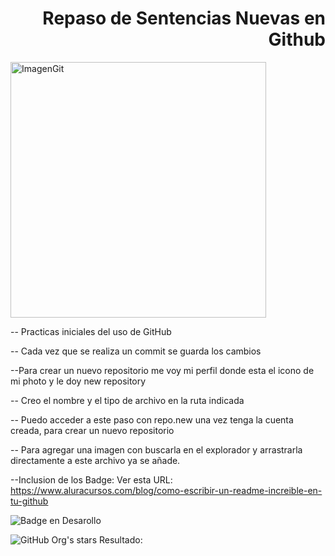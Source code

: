 <h1 align="right">Repaso de Sentencias Nuevas en Github</h1>

<img width="409" height="409" alt="ImagenGit" src="https://github.com/user-attachments/assets/e2dd0df6-9f9d-40ea-98e0-f566c2d65b31" />

-- Practicas iniciales del uso de GitHub

-- Cada vez que se realiza un commit se guarda los cambios

--Para crear un nuevo repositorio me voy mi perfil donde esta el icono de mi photo y le doy new repository

-- Creo el nombre y el tipo de archivo en la ruta indicada 

-- Puedo acceder a este paso con repo.new una vez tenga la cuenta creada, para crear un nuevo repositorio

-- Para agregar una imagen con buscarla en el explorador y arrastrarla directamente a este archivo ya se añade.

--Inclusion de los Badge: Ver esta URL: https://www.aluracursos.com/blog/como-escribir-un-readme-increible-en-tu-github 

![Badge en Desarollo](https://img.shields.io/badge/STATUS-EN%20DESAROLLO-green)

![GitHub Org's stars](https://img.shields.io/github/stars/camilafernanda?style=social)
Resultado:
